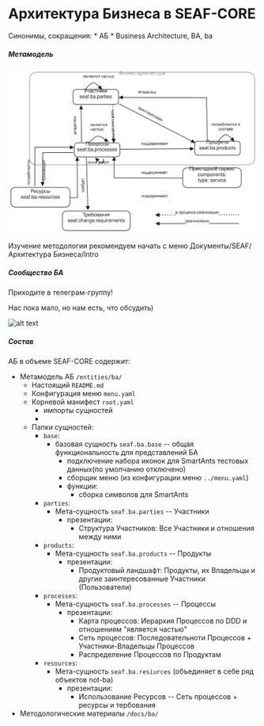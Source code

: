 # Архитектура Бизнеса в SEAF-CORE
Синонимы, сокращения:
    * АБ
    * Business Architecture, BA, ba

##### Метамодель
![](/docs/ba/seaf_ba_core_mm.svg)

Изучение методологии рекомендуем начать с меню Документы/SEAF/Архитектура Бизнеса/Intro

##### Сообщество БА
Приходите в телеграм-группу!

Нас пока мало, но нам есть, что обсудить)


![alt text](/docs/ba/qr_tg_ba_group.png)



##### Состав
АБ в объеме SEAF-CORE содержит:
* Метамодель АБ `/entities/ba/`
    * Настоящий `README.md`
    * Конфигурация меню `menu.yaml`
    * Корневой манифест `root.yaml`
        * импорты сущностей
        * 
    * Папки сущностей:
        * `base`:
            * базовая сущность `seaf.ba.base` -- общая функциональность для представлений БА
                * подключение набора иконок для SmartAnts тестовых данных(по умолчанию отключено)
                * сборщик меню (из конфигурации меню `../menu.yaml`)
                * функции:
                    * сборка символов для SmartAnts
        * `parties`:
            * Мета-сущность `seaf.ba.parties` -- Участники
                * презентации:
                    * Структура Участников: Все Участники и отношения между ними
        * `products`:
            * Мета-сущность `seaf.ba.products` -- Продукты
                * презентации:
                    * Продуктовый ландшафт: Продукты, их Владельцы и другие заинтересованные Участники (Пользователи)
        * `processes`:
            * Мета-сущность `seaf.ba.processes` -- Процессы
                * презентации:
                    * Карта процессов: Иерархия Процессов по DDD и отношениям "является частью"
                    * Сеть процессов: Последовательноти Процессов + Участники-Владельцы Процессов
                    * Распределение Процессов по Продуктам
        * `resources`:
            * Мета-сущность `seaf.ba.resiurces` (объединяет в себе ряд объектов not-ba)
                * презентации:
                    * Использование Ресурсов -- Сеть процессов + ресурсы и тербования
* Методологические материалы `/docs/ba/`


